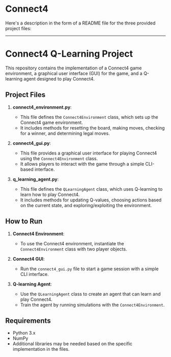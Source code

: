 # Connect4
Here's a description in the form of a README file for the three provided project files:

---

# Connect4 Q-Learning Project

This repository contains the implementation of a Connect4 game environment, a graphical user interface (GUI) for the game, and a Q-learning agent designed to play Connect4.

## Project Files

1. **connect4_environment.py**: 
   - This file defines the `Connect4Environment` class, which sets up the Connect4 game environment.
   - It includes methods for resetting the board, making moves, checking for a winner, and determining legal moves.

2. **connect4_gui.py**:
   - This file provides a graphical user interface for playing Connect4 using the `Connect4Environment` class.
   - It allows players to interact with the game through a simple CLI-based interface.

3. **q_learning_agent.py**:
   - This file defines the `QLearningAgent` class, which uses Q-learning to learn how to play Connect4.
   - It includes methods for updating Q-values, choosing actions based on the current state, and exploring/exploiting the environment.

## How to Run

1. **Connect4 Environment**:
   - To use the Connect4 environment, instantiate the `Connect4Environment` class with two player objects.

2. **Connect4 GUI**:
   - Run the `connect4_gui.py` file to start a game session with a simple CLI interface.

3. **Q-learning Agent**:
   - Use the `QLearningAgent` class to create an agent that can learn and play Connect4.
   - Train the agent by running simulations with the `Connect4Environment`.

## Requirements

- Python 3.x
- NumPy
- Additional libraries may be needed based on the specific implementation in the files.
